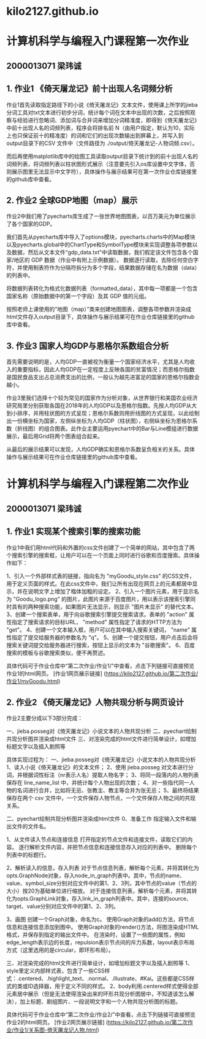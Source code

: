 # kilo2127.github.io
# 计算机科学与编程入门课程第一次作业
## 2000013071 梁玮诚

## 1. 作业1 《倚天屠龙记》前十出现人名词频分析
作业1首先读取指定路径下的小说《倚天屠龙记》文本文件，使用课上所学的jieba分词工具对txt文本进行初步分词，统计每个词在文本中出现的次数，之后按照观察与经验进行忽略词、添加词与合并词来增加分词精准度，即得到《倚天屠龙记》中前十出现人名的词频列表，程序会将排名前 N（由用户指定，默认为10，实际上也只保证前十的精准度）的词和它们的出现次数输出到屏幕上，并写入到output目录下的CSV 文件中（文件路径为 ./output/倚天屠龙记-人物词频.csv）。

而后再使用matplotlib库中的绘图工具读取output目录下统计到的前十出现人名的词频列表，将词频列表以柱状图形式展示（注意要先引入os库设置中文字体，否则展示图里无法显示中文字符），具体操作与展示结果可在第一次作业仓库链接里的github库中查看。


## 2. 作业2 全球GDP地图（map）展示
作业2中我们用了pyecharts库生成了一张世界地图图表，以百万美元为单位展示了各个国家的GDP。

我们首先从pyecharts库中导入了options模块，pyecharts.charts中的Map模块以及pyecharts.global中的ChartType和SymbolType模块来实现调整各项参数以及数据，然后从文本文件“gdp_data.txt”中读取数据，我们假定该文件包含各个国家/地区的 GDP 数据（作业中有附上示例数据）。 数据逐行读取，去除任何空白字符，并使用制表符作为分隔符拆分为多个字段，结果数据存储在名为数据（data）的列表中。

将数据列表转化为格式化数据列表（formatted_data），其中每一项都是一个包含国家名称（原始数据中的第一个字段）及其 GDP 值的元组。

按照老师上课使用的“地图（map）”类来创建地图图表，调整各项参数并渲染成html文件存入output目录下，具体操作与展示结果可在作业仓库链接里的github库中查看。

## 3. 作业3 国家人均GDP与恩格尔系数组合分析
首先需要说明的是，人均GDP一直被视为衡量一个国家经济水平，尤其是人均收入的重要指标，因此人均GDP在一定程度上反映各国的贫富情况；而恩格尔指数是国民食品支出占总消费支出的比例，一般认为越先进富足的国家的恩格尔指数会越小。

作业3里我们选择十个较为常见的国家作为分析对象，从世界银行和美国农业经济研究局里分别获取各国在2018年的人均GDP以及恩格尔指数。先按人均GDP从大到小排序，并用柱状图的方式呈现；恩格尔系数则用折线图的方式呈现，以此绘制出一份横坐标为国家，左侧纵坐标为人均GDP（柱状图），右侧纵坐标为恩格尔系数（折线图）的组合图表。此作业主要运用pyechart中的Bar与Line模组进行数据展示，最后用Grid将两个图表组合起来。

从最后的展示结果可以发现，人均GDP确实和恩格尔系数呈负相关的关系。具体操作与展示结果可在作业仓库链接里的github库中查看。

# 计算机科学与编程入门课程第二次作业
## 2000013071 梁玮诚

## 1. 作业1 实现某个搜索引擎的搜索功能
作业1中我们用html代码和外置的css文件创建了一个简单的网站，其中包含了两个搜索引擎的搜索框，让用户可以在一个页面上同时进行谷歌和百度搜索。具体操作如下：

1、引入一个外部样式表的链接，指向名为 "myGoodu_style.css" 的CSS文件，用于定义页面的样式。在此css文件中，我们让所有出现在网页上的元素都居中显示，并在说明文字上增加了楷体加粗的设定。
2、引入一个图片元素，用于显示名为 "Goodu_logo.png" 的图片，此图片来源于百度图片，用以表示该搜索引擎同时具有的两种搜索功能，如果图片无法显示，则显示 "图片未显示" 的替代文本。
3、创建一个搜索表单，用于向谷歌搜索引擎提交搜索请求。表单的 "action" 属性指定了搜索请求的目标URL， "method" 属性指定了请求的HTTP方法为 "get"。
4、创建一个文本输入框，用户可以在其中输入搜索关键词， "name" 属性指定了提交给服务器的参数名为 "q"。
5、创建一个提交按钮，用户点击后会将搜索关键词提交给服务器进行搜索，按钮上显示的文本为 "谷歌搜索"。
6、百度搜索的模板与谷歌搜索类似，便不再赘述。

具体代码可于作业仓库中“第二次作业/作业1/”中查看，点击下列链接可直接预览作业1的html网页。
[作业1网页展示链接]
(https://kilo2127.github.io/第二次作业/作业1/myGoodu.html)

## 2. 作业2 《倚天屠龙记》人物共现分析与网页设计
作业2主要分成以下3部分完成：

一、jieba.posseg对《倚天屠龙记》小说文本的人物共现分析
二、pyechart绘制共现分析图并渲染成html文件
三、对渲染完成的html文件进行简单设计，如增加标题文字以及插入剧照等

具体实现过程为：
一、jieba.posseg对《倚天屠龙记》小说文本的人物共现分析
1、读入小说《倚天屠龙记》的文本文件；
2、使用 jieba.posseg 对文本进行分词，并根据词性标注（nr表示人名）提取人物名字；
3、将同一段落内的人物列表保存在 line_name_list 中，并统计每个人物出现的次数；
4、对一些指代同一人物的名词进行合并，比如将无忌、张教主、教主等合并为张无忌；
5、最终将结果保存在两个 csv 文件中，一个文件保存人物节点，一个文件保存人物之间的共现关系。

二、pyechart绘制共现分析图并渲染成html文件
0、准备工作
指定输入文件和输出文件的文件名。

1、从文件读入节点和连接信息
打开指定的节点文件和连接文件，读取它们的内容。
逐行解析文件内容，并把节点信息和连接信息存入对应的列表中。
删除每个列表中的标题行。

2、解析读入的信息，存入列表
对于节点信息列表，解析每个元素，并将其转化为opts.GraphNode对象，存入node_in_graph列表中。其中，节点的name、value、symbol_size分别对应文件中的第1、2、3列，其中节点的value（节点的大小）按20为基础单位进行缩放。
对于连接信息列表，解析每个元素，并将其转化为opts.GraphLink对象，存入link_in_graph列表中。其中，连接的source、target、value分别对应文件中的第1、2、3列。

3、画图
创建一个Graph对象，命名为c。
使用Graph对象的add()方法，将节点信息和连接信息添加到图中。
使用Graph对象的render()方法，将图渲染成HTML格式，并保存到指定的输出文件中。
在渲染时，设置了一些图的属性，例如edge_length表示边的长度，repulsion表示节点间的斥力系数，layout表示布局方式（这里选用的是circular，即环形布局）。

三、对渲染完成的html文件进行简单设计，如增加标题文字以及插入剧照等
1、style里定义内部样式表，包含了一些CSS样式：.centered、.highlight_text、.normal、.illustrate、#Kai。这些都是CSS样式的类或ID选择器，用于定义不同的样式。
2、body利用.centered样式使得全部元素居中展示（但是无法使得渲染出来的环形共现分析图居中，不知道该怎么解决），加上标题、剧组图片、一段说明文字和一个人物共现分析图的标题。

具体代码可于作业仓库中“第二次作业/作业2/”中查看，点击下列链接可直接预览作业2的html网页。
[作业2网页展示链接]
(https://kilo2127.github.io/第二次作业/作业1/关系图-倚天屠龙记人物.html)
